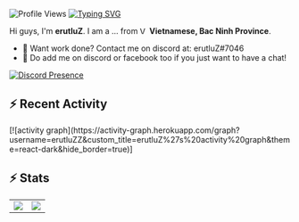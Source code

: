 ![Profile Views](https://komarev.com/ghpvc/?username=erutluZZ&color=22db3f&style=flat-square)
[![Typing SVG](https://readme-typing-svg.herokuapp.com?font=Fira+Code&size=28&pause=1000&width=435&color=6BF765&lines=Hey!+I'm+erutluZ)](https://github.com/erutluZZ)

Hi guys, I'm **erutluZ**. I am a ... from <img alt="Vietnamese Flag" src="https://cdn.countryflags.com/thumbs/vietnam/flag-400.png" width="13" /> **Vietnamese, Bac Ninh Province**.

- 💼 Want work done? Contact me on discord at: erutluZ#7046
- 💬 Do add me on discord or facebook too if you just want to have a chat!

[![Discord Presence](https://lanyard.cnrad.dev/api/921061399378165782)](https://discord.com/users/921061399378165782)

<h2>⚡ Recent Activity</h2>
[![activity graph](https://activity-graph.herokuapp.com/graph?username=erutluZZ&custom_title=erutluZ%27s%20activity%20graph&theme=react-dark&hide_border=true)]

<h2>⚡ Stats</h2>

<!--START_SECTION:waka-->
<!--END_SECTION:waka-->

<p align="left">
 <table>
  <tr>
    <td align="center" style="padding=0;width=50%;">
      <img align="center" style="padding=0;" src="https://github-readme-stats.vercel.app/api?username=erutluZZ&count_private=true&show_icons=true&theme=merko&include_all_commits=true" />
    </td>
    <td align="center" style="padding=0;width=50%;">
      <img align="center" style="padding=0;" src="https://github-readme-stats.vercel.app/api/wakatime?username=erutluZ&theme=react&hide_border=true" />
    </td>
  </tr>
</table>
</p>
